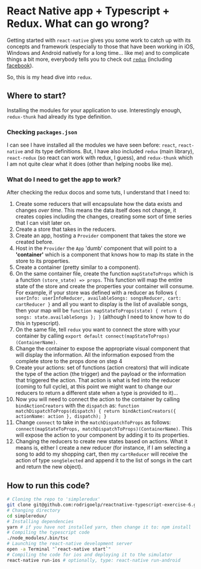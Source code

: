 # React Native app + Typescript + Redux. What can go wrong?

Getting started with `react-native` gives you some work to catch up with its concepts and framework (especially to those that have been working in iOS, Windows and Android natively for a long time... like me) and to complicate things a bit more, everybody tells you to check out [`redux`](http://redux.js.org/) (including [facebook](http://facebook.github.io/react-native/releases/0.49/docs/more-resources.html#development-tools)).

So, this is my head dive into `redux`.

## Where to start?

Installing the modules for your application to use. Interestingly enough, `redux-thunk` had already its type definition.

### Checking `packages.json`

I can see I have installed all the modules we have seen before: `react`, `react-native` and its type definitions. But, I have also included `redux` (main library), `react-redux` (so react can work with redux, I guess), and `redux-thunk` which I am not quite clear what it does (other than helping noobs like me).

### What do I need to get the app to work?

After checking the redux docos and some tuts, I understand that I need to:

1. Create some reducers that will encapsulate how the data exists and changes *over time*. This means the data itself does not change, it creates copies including the changes, creating some sort of time series that I can visit later on.
1. Create a store that takes in the reducers.
1. Create an app, hosting a `Provider` component that takes the store we created before.
1. Host in the `Provider` the `App` 'dumb' component that will point to a **'container'** which is a component that knows how to map its state in the store to its properties.
1. Create a container (pretty similar to a component).
1. On the same container file, create the function `mapStateToProps` which is a function `(store_state) => props`. This function will map the entire state of the store and create the properties your container will consume. For example, if your store was defined with a reducer as follows `{ userInfo: userInfoReducer, availableSongs: songsReducer, cart: cartReducer }` and all you want to display is the list of available songs, then your map will be `function mapStateToProps(state) { return { songs: state.availableSongs }; }` (although I need to know how to do this in typescript).
1. On the same file, tell `redux` you want to connect the store with your container by calling `export default connect(mapStateToProps)(ContainerName)`.
1. Change the container to expose the appropriate visual component that will display the information. All the information exposed from the complete store to the props done on step 4
1. Create your actions: set of functions (action creators) that will indicate the type of the action (the trigger) and the payload or the information that triggered the action. That action is what is fed into the reducer (coming to full cycle), at this point we might want to change our reducers to return a different state when a type is provided to it)...
1. Now you will need to connect the action to the container by calling `bindActionCreators` with the `dispatch` as: `function matchDispatchToProps(dispatch) { return bindActionCreators({ actionName: action }, dispatch); }`
1. Change `connect` to take in the `matchDispatchToProps` as follows: `connect(mapStateToProps, matchDispatchToProps)(ContainerName)`. This will expose the action to your component by adding it to its properties.
1. Changing the reducers to create new states based on actions. What it means is, either I create a new reducer (for instance, if I am selecting a song to add to my shopping cart, then my `cartReducer` will receive the action of type `songSelected` and append it to the list of songs in the cart and return the new object).

## How to run this code?

```sh
# Cloning the repo to 'simpleredux'
git clone git@github.com:rodrigoelp/reactnative-typescript-exercise-6.git simpleredux
# Changing directory
cd simpleredux/
# Installing dependencies
yarn # if you have not installed yarn, then change it to: npm install
# Compiling the typescript code
./node_modules/.bin/tsc
# Launching the react-native development server
open -a Terminal "`react-native start`"
# Compiling the code for ios and deploying it to the simulator
react-native run-ios # optionally, type: react-native run-android
```